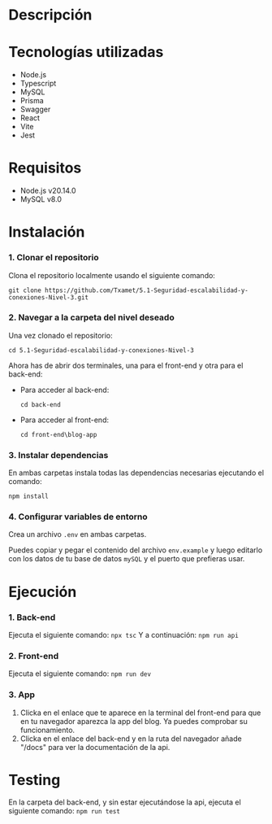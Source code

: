 # Descripción


# Tecnologías utilizadas
- Node.js
- Typescript
- MySQL
- Prisma
- Swagger
- React
- Vite
- Jest

# Requisitos
- Node.js v20.14.0
- MySQL v8.0

# Instalación
### 1. Clonar el repositorio

Clona el repositorio localmente usando el siguiente comando:


`git clone https://github.com/Txamet/5.1-Seguridad-escalabilidad-y-conexiones-Nivel-3.git`


### 2. Navegar a la carpeta del nivel deseado
Una vez clonado el repositorio:

`cd 5.1-Seguridad-escalabilidad-y-conexiones-Nivel-3`

Ahora has de abrir dos terminales, una para el front-end y otra para el back-end:

- Para acceder al back-end:

   `cd back-end`

- Para acceder al front-end:

   `cd front-end\blog-app`

### 3. Instalar dependencias

En ambas carpetas instala todas las dependencias necesarias ejecutando el comando:

 `npm install`
 
### 4. Configurar variables de entorno
Crea un archivo `.env` en ambas carpetas.

Puedes copiar y pegar el contenido del archivo `env.example` y luego editarlo con los datos de tu base de datos `mySQL` y el puerto que prefieras usar.

# Ejecución
### 1. Back-end
Ejecuta el siguiente comando:
`npx tsc`
Y a continuación:
`npm run api`

### 2. Front-end
Ejecuta el siguiente comando:
`npm run dev`

### 3. App
1. Clicka en el enlace que te aparece en la terminal del front-end para que en tu navegador aparezca la app del blog. Ya puedes comprobar su funcionamiento.
2. Clicka en el enlace del back-end y en la ruta del navegador añade "/docs" para ver la documentación de la api.

# Testing
En la carpeta del back-end, y sin estar ejecutándose la api, ejecuta el siguiente comando:
`npm run test`

